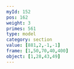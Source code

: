 ```yaml
---
myId: 152
pos: 162
weight: 3
primes: 561
type: model
category: section
value: [881,2,-1,-1]
frame: [1,50,70,40,400]
object: [1,28,43,49]
---
```

